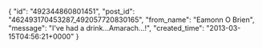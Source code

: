  {
   "id": "492344860801451",
   "post_id": "462493170453287_492057720830165",
   "from_name": "Eamonn O Brien",
   "message": "I've had a drink...Amarach...!",
   "created_time": "2013-03-15T04:56:21+0000"
 }
